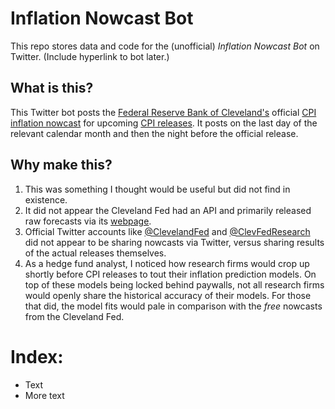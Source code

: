 # Inflation Nowcast Bot
This repo stores data and code for the (unofficial) *Inflation Nowcast Bot* on Twitter. (Include hyperlink to bot later.)

## What is this?
This Twitter bot posts the [Federal Reserve Bank of Cleveland's](https://www.clevelandfed.org/) official [CPI inflation nowcast](https://www.clevelandfed.org/indicators-and-data/inflation-nowcasting) for upcoming [CPI releases](https://www.bls.gov/cpi/). It posts on the last day of the relevant calendar month and then the night before the official release.

## Why make this?
1. This was something I thought would be useful but did not find in existence.
2. It did not appear the Cleveland Fed had an API and primarily released raw forecasts via its [webpage](https://www.clevelandfed.org/indicators-and-data/inflation-nowcasting).
3. Official Twitter accounts like [@ClevelandFed](https://twitter.com/ClevelandFed) and [@ClevFedResearch](https://twitter.com/ClevFedResearch) did not appear to be sharing nowcasts via Twitter, versus sharing results of the actual releases themselves.
4. As a hedge fund analyst, I noticed how research firms would crop up shortly before CPI releases to tout their inflation prediction models. On top of these models being locked behind paywalls, not all research firms would openly share the historical accuracy of their models. For those that did, the model fits would pale in comparison with the *free* nowcasts from the Cleveland Fed.

# Index:
* Text
* More text

